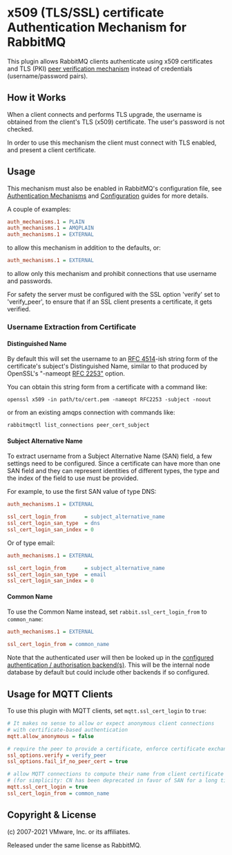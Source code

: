 # x509 (TLS/SSL) certificate Authentication Mechanism for RabbitMQ

This plugin allows RabbitMQ clients authenticate using x509 certificates
and TLS (PKI) [peer verification mechanism](https://tools.ietf.org/html/rfc5280#section-6)
instead of credentials (username/password pairs).


## How it Works

When a client connects and performs TLS upgrade, 
the username is obtained from the client's
TLS (x509) certificate. The user's password is not checked.

In order to use this mechanism the client must connect with TLS enabled, and
present a client certificate.


## Usage

This mechanism must also be enabled in RabbitMQ's configuration file,
see [Authentication Mechanisms](https://www.rabbitmq.com/authentication.html) and
[Configuration](https://www.rabbitmq.com/configure.html) guides for
more details.

A couple of examples:

``` ini
auth_mechanisms.1 = PLAIN
auth_mechanisms.1 = AMQPLAIN
auth_mechanisms.1 = EXTERNAL
```

to allow this mechanism in addition to the defaults, or:

``` ini
auth_mechanisms.1 = EXTERNAL
```

to allow only this mechanism and prohibit connections that use
username and passwords.

For safety the server must be configured with the SSL option 'verify'
set to 'verify_peer', to ensure that if an SSL client presents a
certificate, it gets verified.

### Username Extraction from Certificate

#### Distinguished Name

By default this will set the username to an [RFC 4514](https://tools.ietf.org/html/rfc4514)-ish string form of
the certificate's subject's Distinguished Name, similar to that
produced by OpenSSL's "-nameopt [RFC 2253"](https://tools.ietf.org/html/rfc2253) option.

You can obtain this string form from a certificate with a command like:

```
openssl x509 -in path/to/cert.pem -nameopt RFC2253 -subject -noout
```

or from an existing amqps connection with commands like:

``` bash
rabbitmqctl list_connections peer_cert_subject
```

#### Subject Alternative Name

To extract username from a Subject Alternative Name (SAN) field, a few
settings need to be configured. Since a certificate can have more than
one SAN field and they can represent identities of different types,
the type and the index of the field to use must be provided.

For example, to use the first SAN value of type DNS:

``` ini
auth_mechanisms.1 = EXTERNAL

ssl_cert_login_from      = subject_alternative_name
ssl_cert_login_san_type  = dns
ssl_cert_login_san_index = 0
```

Or of type email:

``` ini
auth_mechanisms.1 = EXTERNAL

ssl_cert_login_from      = subject_alternative_name
ssl_cert_login_san_type  = email
ssl_cert_login_san_index = 0
```

#### Common Name

To use the Common Name instead, set `rabbit.ssl_cert_login_from` to `common_name`:

``` ini
auth_mechanisms.1 = EXTERNAL

ssl_cert_login_from = common_name
```

Note that the authenticated user will then be looked up in the
[configured authentication / authorisation backend(s)](https://www.rabbitmq.com/access-control.html). This will be
the internal node database by default but could include other
backends if so configured.


## Usage for MQTT Clients

To use this plugin with MQTT clients, set `mqtt.ssl_cert_login` to `true`:

``` ini
# It makes no sense to allow or expect anonymous client connections
# with certificate-based authentication 
mqtt.allow_anonymous = false

# require the peer to provide a certificate, enforce certificate exchange
ssl_options.verify = verify_peer
ssl_options.fail_if_no_peer_cert = true

# allow MQTT connections to compute their name from client certificate's CN
# (for simplicity: CN has been deprecated in favor of SAN for a long time)
mqtt.ssl_cert_login = true
ssl_cert_login_from = common_name
```


## Copyright & License

(c) 2007-2021 VMware, Inc. or its affiliates.

Released under the same license as RabbitMQ.
